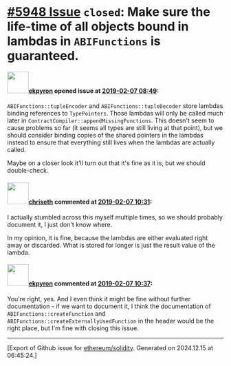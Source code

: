 # [\#5948 Issue](https://github.com/ethereum/solidity/issues/5948) `closed`: Make sure the life-time of all objects bound in lambdas in ``ABIFunctions`` is guaranteed.

#### <img src="https://avatars.githubusercontent.com/u/1347491?v=4" width="50">[ekpyron](https://github.com/ekpyron) opened issue at [2019-02-07 08:49](https://github.com/ethereum/solidity/issues/5948):

``ABIFunctions::tupleEncoder`` and ``ABIFunctions::tupleDecoder`` store lambdas binding references to ``TypePointers``. Those lambdas will only be called much later in ``ContractCompiler::appendMissingFunctions``. This doesn't seem to cause problems so far (it seems all types are still living at that point), but we should consider binding copies of the shared pointers in the lambdas instead to ensure that everything still lives when the lambdas are actually called.

Maybe on a closer look it'll turn out that it's fine as it is, but we should double-check.

#### <img src="https://avatars.githubusercontent.com/u/9073706?v=4" width="50">[chriseth](https://github.com/chriseth) commented at [2019-02-07 10:31](https://github.com/ethereum/solidity/issues/5948#issuecomment-461366136):

I actually stumbled across this myself multiple times, so we should probably document it, I just don't know where.

In my opinion, it is fine, because the lambdas are either evaluated right away or discarded. What is stored for longer is just the result value of the lambda.

#### <img src="https://avatars.githubusercontent.com/u/1347491?v=4" width="50">[ekpyron](https://github.com/ekpyron) commented at [2019-02-07 10:37](https://github.com/ethereum/solidity/issues/5948#issuecomment-461368276):

You're right, yes. And I even think it might be fine without further documentation - if we want to document it, I think the documentation of ``ABIFunctions::createFunction`` and  ``ABIFunctions::createExternallyUsedFunction`` in the header would be the right place, but I'm fine with closing this issue.


-------------------------------------------------------------------------------



[Export of Github issue for [ethereum/solidity](https://github.com/ethereum/solidity). Generated on 2024.12.15 at 06:45:24.]
